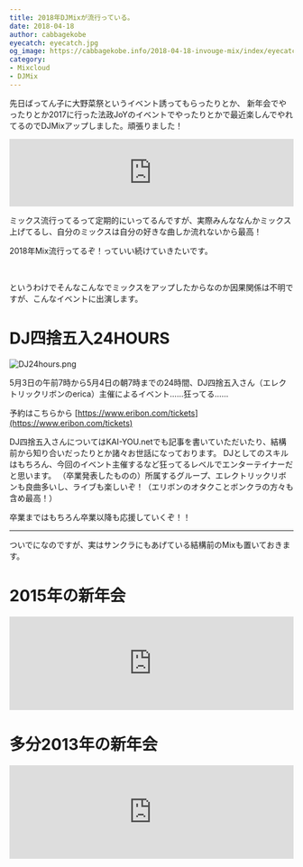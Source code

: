 ```yaml
---
title: 2018年DJMixが流行っている。
date: 2018-04-18
author: cabbagekobe
eyecatch: eyecatch.jpg
og_image: https://cabbagekobe.info/2018-04-18-invouge-mix/index/eyecatch.jpg
category:
- Mixcloud
- DJMix
---
```


先日ばってん子に大野菜祭というイベント誘ってもらったりとか、
新年会でやったりとか2017に行った法政JoYのイベントでやったりとかで最近楽しんでやれてるのでDJMixアップしました。頑張りました！

<p><iframe width="100%" height="120" src="https://www.mixcloud.com/widget/iframe/?hide_cover=1&feed=%2Fcabbegekobe%2Fin-vogue-mix%2F" frameborder="0" ></iframe></p>

ミックス流行ってるって定期的にいってるんですが、実際みんななんかミックス上げてるし、自分のミックスは自分の好きな曲しか流れないから最高！

2018年Mix流行ってるぞ！っていい続けていきたいです。

<br>

というわけでそんなこんなでミックスをアップしたからなのか因果関係は不明ですが、こんなイベントに出演します。

DJ四捨五入24HOURS
=======================================================

![DJ24hours.png](/2018-04-18-invouge-mix/index/24hours.jpg)


5月3日の午前7時から5月4日の朝7時までの24時間、DJ四捨五入さん（エレクトリックリボンのerica）主催によるイベント……狂ってる……

予約はこちらから [https://www.eribon.com/tickets](https://www.eribon.com/tickets)

DJ四捨五入さんについてはKAI-YOU.netでも記事を書いていただいたり、結構前から知り合いだったりとか諸々お世話になっております。
DJとしてのスキルはもちろん、今回のイベント主催するなど狂ってるレベルでエンターテイナーだと思います。
（卒業発表したものの）所属するグループ、エレクトリックリボンも良曲多いし、ライブも楽しいぞ！（エリボンのオタクことボンクラの方々も含め最高！）

卒業まではもちろん卒業以降も応援していくぞ！！

---

ついでになのですが、実はサンクラにもあげている結構前のMixも置いておきます。


2015年の新年会
=======================================================

<p><iframe width="100%" height="166" scrolling="no" frameborder="no" allow="autoplay" src="https://w.soundcloud.com/player/?url=https%3A//api.soundcloud.com/tracks/188832438&color=%23ff5500&auto_play=false&hide_related=false&show_comments=true&show_user=true&show_reposts=false&show_teaser=true"></iframe></p>

多分2013年の新年会
=======================================================

<p><iframe width="100%" height="166" scrolling="no" frameborder="no" allow="autoplay" src="https://w.soundcloud.com/player/?url=https%3A//api.soundcloud.com/tracks/133401436&color=%23ff5500&auto_play=false&hide_related=false&show_comments=true&show_user=true&show_reposts=false&show_teaser=true"></iframe></p>
